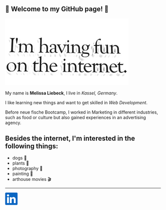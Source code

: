 👋 Welcome to my GitHub page! 👋
----
<img src="https://github.com/liebeckm/liebeckm/blob/main/giphy.gif?raw=true" width="400" height="auto"/>

My name is **Melissa Liebeck**, I live in _Kassel, Germany_.

I like learning new things and want to get skilled in *Web Development*.


Before neue fische Bootcamp, I worked in Marketing in different industries, such as food or culture but also gained experiences in an advertising agency.

## Besides the internet, I'm interested in the following things:
- dogs 🐶
- plants 🌱
- photography 📸
- painting 🎨
- arthouse movies 🎬
---
<a href="https://www.linkedin.com/in/melissaliebeck/" target=”_blank” rel="noopener"><img src="https://github.com/liebeckm/liebeckm/blob/main/linkedin.png?raw=true" alt="linkedin button" width="40" height="auto"/></a>
